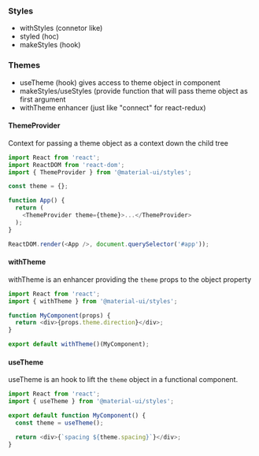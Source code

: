 ### Styles
- withStyles (connetor like)
- styled (hoc)
- makeStyles (hook)

### Themes
- useTheme (hook) gives access to theme object in component
- makeStyles/useStyles (provide function that will pass theme object as first argument
- withTheme enhancer (just like "connect" for react-redux)


#### ThemeProvider

Context for passing a theme object as a context down the child tree

```javascript
import React from 'react';
import ReactDOM from 'react-dom';
import { ThemeProvider } from '@material-ui/styles';

const theme = {};

function App() {
  return (
    <ThemeProvider theme={theme}>...</ThemeProvider>
  );
}

ReactDOM.render(<App />, document.querySelector('#app'));
```


#### withTheme

withTheme is an enhancer providing the `theme` props to the object property

```javascript
import React from 'react';
import { withTheme } from '@material-ui/styles';

function MyComponent(props) {
  return <div>{props.theme.direction}</div>;
}

export default withTheme()(MyComponent);
```

#### useTheme

useTheme is an hook to lift the `theme` object in a functional component.

```javascript
import React from 'react';
import { useTheme } from '@material-ui/styles';

export default function MyComponent() {
  const theme = useTheme();

  return <div>{`spacing ${theme.spacing}`}</div>;
}
```